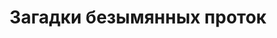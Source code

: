 ---
title: Загадки безымянных проток
location: У протоки Шалангуш, Куйбышевское водохранилище на реке Волга. Граница республик Марий Эл и Чувашия, Россия
tags: [fav]
---